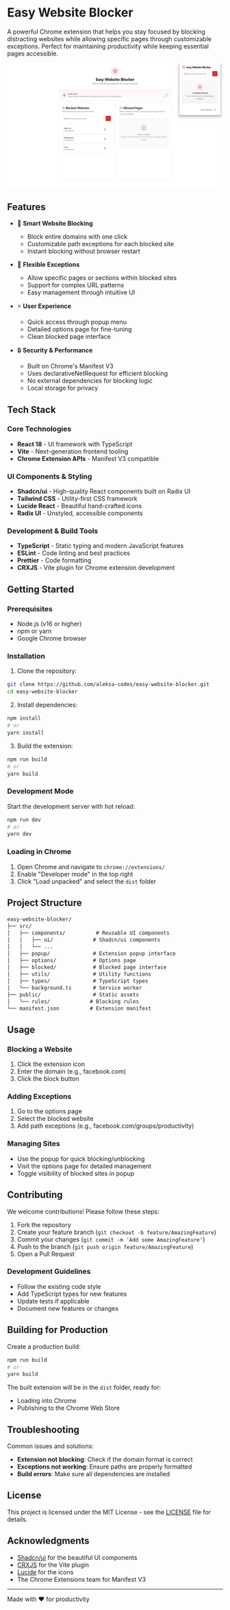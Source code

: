 # Easy Website Blocker

A powerful Chrome extension that helps you stay focused by blocking distracting websites while allowing specific pages through customizable exceptions. Perfect for maintaining productivity while keeping essential pages accessible.

![Easy Website Blocker](./public/screenshot.png)

## Features

- 🚫 **Smart Website Blocking**
  - Block entire domains with one click
  - Customizable path exceptions for each blocked site
  - Instant blocking without browser restart
- 🎯 **Flexible Exceptions**

  - Allow specific pages or sections within blocked sites
  - Support for complex URL patterns
  - Easy management through intuitive UI

- ⚡ **User Experience**
  - Quick access through popup menu
  - Detailed options page for fine-tuning
  - Clean blocked page interface
- 🔒 **Security & Performance**
  - Built on Chrome's Manifest V3
  - Uses declarativeNetRequest for efficient blocking
  - No external dependencies for blocking logic
  - Local storage for privacy

## Tech Stack

### Core Technologies

- **React 18** - UI framework with TypeScript
- **Vite** - Next-generation frontend tooling
- **Chrome Extension APIs** - Manifest V3 compatible

### UI Components & Styling

- **Shadcn/ui** - High-quality React components built on Radix UI
- **Tailwind CSS** - Utility-first CSS framework
- **Lucide React** - Beautiful hand-crafted icons
- **Radix UI** - Unstyled, accessible components

### Development & Build Tools

- **TypeScript** - Static typing and modern JavaScript features
- **ESLint** - Code linting and best practices
- **Prettier** - Code formatting
- **CRXJS** - Vite plugin for Chrome extension development

## Getting Started

### Prerequisites

- Node.js (v16 or higher)
- npm or yarn
- Google Chrome browser

### Installation

1. Clone the repository:

```bash
git clone https://github.com/aleksa-codes/easy-website-blocker.git
cd easy-website-blocker
```

2. Install dependencies:

```bash
npm install
# or
yarn install
```

3. Build the extension:

```bash
npm run build
# or
yarn build
```

### Development Mode

Start the development server with hot reload:

```bash
npm run dev
# or
yarn dev
```

### Loading in Chrome

1. Open Chrome and navigate to `chrome://extensions/`
2. Enable "Developer mode" in the top right
3. Click "Load unpacked" and select the `dist` folder

## Project Structure

```
easy-website-blocker/
├── src/
│   ├── components/          # Reusable UI components
│   │   ├── ui/             # Shadcn/ui components
│   │   └── ...
│   ├── popup/              # Extension popup interface
│   ├── options/            # Options page
│   ├── blocked/            # Blocked page interface
│   ├── utils/              # Utility functions
│   ├── types/              # TypeScript types
│   └── background.ts       # Service worker
├── public/                 # Static assets
│   └── rules/             # Blocking rules
└── manifest.json          # Extension manifest
```

## Usage

### Blocking a Website

1. Click the extension icon
2. Enter the domain (e.g., facebook.com)
3. Click the block button

### Adding Exceptions

1. Go to the options page
2. Select the blocked website
3. Add path exceptions (e.g., facebook.com/groups/productivity)

### Managing Sites

- Use the popup for quick blocking/unblocking
- Visit the options page for detailed management
- Toggle visibility of blocked sites in popup

## Contributing

We welcome contributions! Please follow these steps:

1. Fork the repository
2. Create your feature branch (`git checkout -b feature/AmazingFeature`)
3. Commit your changes (`git commit -m 'Add some AmazingFeature'`)
4. Push to the branch (`git push origin feature/AmazingFeature`)
5. Open a Pull Request

### Development Guidelines

- Follow the existing code style
- Add TypeScript types for new features
- Update tests if applicable
- Document new features or changes

## Building for Production

Create a production build:

```bash
npm run build
# or
yarn build
```

The built extension will be in the `dist` folder, ready for:

- Loading into Chrome
- Publishing to the Chrome Web Store

## Troubleshooting

Common issues and solutions:

- **Extension not blocking**: Check if the domain format is correct
- **Exceptions not working**: Ensure paths are properly formatted
- **Build errors**: Make sure all dependencies are installed

## License

This project is licensed under the MIT License - see the [LICENSE](LICENSE) file for details.

## Acknowledgments

- [Shadcn/ui](https://ui.shadcn.com/) for the beautiful UI components
- [CRXJS](https://crxjs.dev/vite-plugin) for the Vite plugin
- [Lucide](https://lucide.dev/) for the icons
- The Chrome Extensions team for Manifest V3

---

Made with ❤️ for productivity
